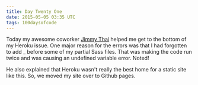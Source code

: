 ```yaml
---
title: Day Twenty One
date: 2015-05-05 03:35 UTC
tags: 100daysofcode
---
```


Today my awesome coworker [Jimmy Thai](http://cronfu.com/) helped me get to the bottom of my Heroku issue. One major reason for the errors was that I had forgotten to add _  before some of my partial Sass files. That was making the code run twice and was causing an undefined variable error. Noted! 

He also explained that Heroku wasn't really the best home for a static site like this. So, we moved my site over to Github pages.
